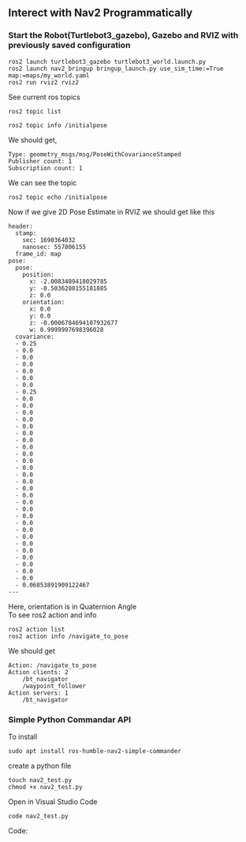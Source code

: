 ## Interect with Nav2 Programmatically
### Start the Robot(Turtlebot3_gazebo), Gazebo and RVIZ with previously saved configuration
```
ros2 launch turtlebot3_gazebo turtlebot3_world.launch.py
ros2 launch nav2_bringup bringup_launch.py use_sim_time:=True map:=maps/my_world.yaml
ros2 run rviz2 rviz2
```
See current ros topics
```
ros2 topic list
```
```
ros2 topic info /initialpose
```
We should get,
```
Type: geometry_msgs/msg/PoseWithCovarianceStamped
Publisher count: 1
Subscription count: 1
```
We can see the topic
```
ros2 topic echo /initialpose
```
Now if we give 2D Pose Estimate in RVIZ we should get like this
```
header:
  stamp:
    sec: 1690364032
    nanosec: 557806155
  frame_id: map
pose:
  pose:
    position:
      x: -2.0083489418029785
      y: -0.5036280155181885
      z: 0.0
    orientation:
      x: 0.0
      y: 0.0
      z: -0.0006784694107932677
      w: 0.9999997698396028
  covariance:
  - 0.25
  - 0.0
  - 0.0
  - 0.0
  - 0.0
  - 0.0
  - 0.0
  - 0.25
  - 0.0
  - 0.0
  - 0.0
  - 0.0
  - 0.0
  - 0.0
  - 0.0
  - 0.0
  - 0.0
  - 0.0
  - 0.0
  - 0.0
  - 0.0
  - 0.0
  - 0.0
  - 0.0
  - 0.0
  - 0.0
  - 0.0
  - 0.0
  - 0.0
  - 0.0
  - 0.0
  - 0.0
  - 0.0
  - 0.0
  - 0.0
  - 0.06853891909122467
---
```
Here, orientation is in Quaternion Angle</br>
To see ros2 action and info
```
ros2 action list
ros2 action info /navigate_to_pose
```
We should get
```
Action: /navigate_to_pose
Action clients: 2
    /bt_navigator
    /waypoint_follower
Action servers: 1
    /bt_navigator
```
### Simple Python Commandar API
To install
```
sudo apt install ros-humble-nav2-simple-commander
```
create a python file
```
touch nav2_test.py
chmod +x nav2_test.py
```
Open in Visual Studio Code
```
code nav2_test.py
```
Code:
```python

```




